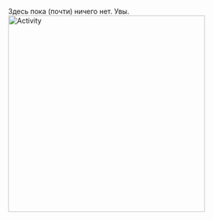 Здесь пока (почти) ничего нет. Увы. </br>
<picture>
<img alt="Activity" src="https://wakatime.com/share/@084bb6dd-607b-447a-8f1e-b6ffbbf15c3d/9e4aa3b6-1aa1-49dc-bc50-64d5ad2a8c30.svg" width="400px">
</picture>
